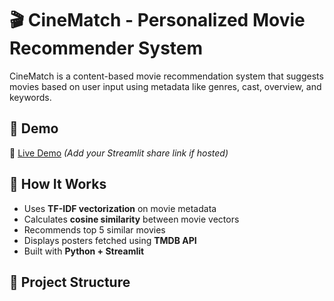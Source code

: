 # 🎬 CineMatch - Personalized Movie Recommender System

CineMatch is a content-based movie recommendation system that suggests movies based on user input using metadata like genres, cast, overview, and keywords.

## 🚀 Demo

🔗 [Live Demo](#) *(Add your Streamlit share link if hosted)*

## 🧠 How It Works

- Uses **TF-IDF vectorization** on movie metadata
- Calculates **cosine similarity** between movie vectors
- Recommends top 5 similar movies
- Displays posters fetched using **TMDB API**
- Built with **Python + Streamlit**

## 📂 Project Structure

